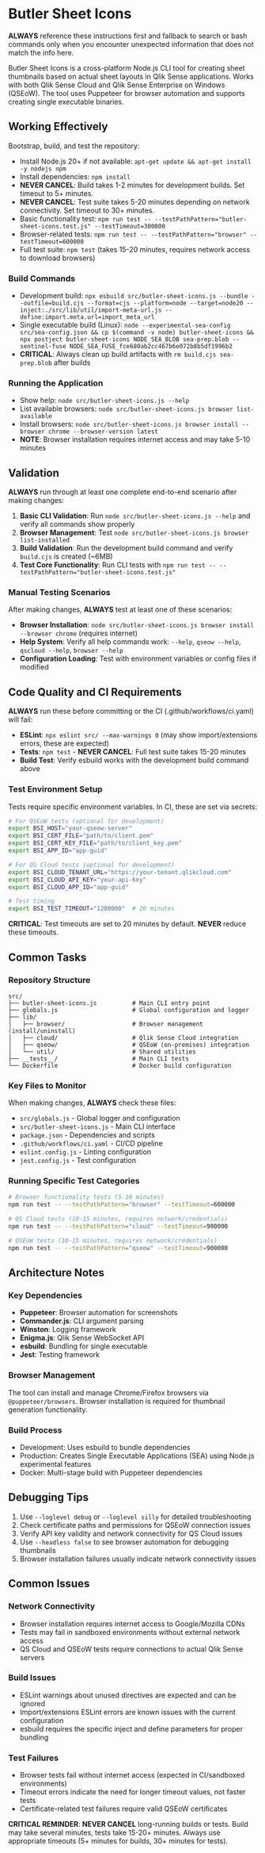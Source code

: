 # Butler Sheet Icons

**ALWAYS** reference these instructions first and fallback to search or bash commands only when you encounter unexpected information that does not match the info here.

Butler Sheet Icons is a cross-platform Node.js CLI tool for creating sheet thumbnails based on actual sheet layouts in Qlik Sense applications. Works with both Qlik Sense Cloud and Qlik Sense Enterprise on Windows (QSEoW). The tool uses Puppeteer for browser automation and supports creating single executable binaries.

## Working Effectively

Bootstrap, build, and test the repository:

- Install Node.js 20+ if not available: `apt-get update && apt-get install -y nodejs npm` 
- Install dependencies: `npm install`
- **NEVER CANCEL**: Build takes 1-2 minutes for development builds. Set timeout to 5+ minutes.
- **NEVER CANCEL**: Test suite takes 5-20 minutes depending on network connectivity. Set timeout to 30+ minutes.
- Basic functionality test: `npm run test -- --testPathPattern="butler-sheet-icons.test.js" --testTimeout=300000`
- Browser-related tests: `npm run test -- --testPathPattern="browser" --testTimeout=600000`
- Full test suite: `npm test` (takes 15-20 minutes, requires network access to download browsers)

### Build Commands

- Development build: `npx esbuild src/butler-sheet-icons.js --bundle --outfile=build.cjs --format=cjs --platform=node --target=node20 --inject:./src/lib/util/import-meta-url.js --define:import.meta.url=import_meta_url`
- Single executable build (Linux): `node --experimental-sea-config src/sea-config.json && cp $(command -v node) butler-sheet-icons && npx postject butler-sheet-icons NODE_SEA_BLOB sea-prep.blob --sentinel-fuse NODE_SEA_FUSE_fce680ab2cc467b6e072b8b5df1996b2`
- **CRITICAL**: Always clean up build artifacts with `rm build.cjs sea-prep.blob` after builds

### Running the Application

- Show help: `node src/butler-sheet-icons.js --help`
- List available browsers: `node src/butler-sheet-icons.js browser list-available`
- Install browsers: `node src/butler-sheet-icons.js browser install --browser chrome --browser-version latest`
- **NOTE**: Browser installation requires internet access and may take 5-10 minutes

## Validation

**ALWAYS** run through at least one complete end-to-end scenario after making changes:

1. **Basic CLI Validation**: Run `node src/butler-sheet-icons.js --help` and verify all commands show properly
2. **Browser Management**: Test `node src/butler-sheet-icons.js browser list-installed` 
3. **Build Validation**: Run the development build command and verify `build.cjs` is created (~6MB)
4. **Test Core Functionality**: Run CLI tests with `npm run test -- --testPathPattern="butler-sheet-icons.test.js"`

### Manual Testing Scenarios

After making changes, **ALWAYS** test at least one of these scenarios:

- **Browser Installation**: `node src/butler-sheet-icons.js browser install --browser chrome` (requires internet)
- **Help System**: Verify all help commands work: `--help`, `qseow --help`, `qscloud --help`, `browser --help`
- **Configuration Loading**: Test with environment variables or config files if modified

## Code Quality and CI Requirements

**ALWAYS** run these before committing or the CI (.github/workflows/ci.yaml) will fail:

- **ESLint**: `npx eslint src/ --max-warnings 0` (may show import/extensions errors, these are expected)
- **Tests**: `npm test` - **NEVER CANCEL**: Full test suite takes 15-20 minutes
- **Build Test**: Verify esbuild works with the development build command above

### Test Environment Setup

Tests require specific environment variables. In CI, these are set via secrets:

```bash
# For QSEoW tests (optional for development)
export BSI_HOST="your-qseow-server"
export BSI_CERT_FILE="path/to/client.pem" 
export BSI_CERT_KEY_FILE="path/to/client_key.pem"
export BSI_APP_ID="app-guid"

# For QS Cloud tests (optional for development)  
export BSI_CLOUD_TENANT_URL="https://your-tenant.qlikcloud.com"
export BSI_CLOUD_API_KEY="your-api-key"
export BSI_CLOUD_APP_ID="app-guid"

# Test timing
export BSI_TEST_TIMEOUT="1200000"  # 20 minutes
```

**CRITICAL**: Test timeouts are set to 20 minutes by default. **NEVER** reduce these timeouts.

## Common Tasks

### Repository Structure
```
src/
├── butler-sheet-icons.js          # Main CLI entry point
├── globals.js                     # Global configuration and logger
├── lib/
│   ├── browser/                   # Browser management (install/uninstall)
│   ├── cloud/                     # Qlik Sense Cloud integration
│   ├── qseow/                     # QSEoW (on-premises) integration  
│   └── util/                      # Shared utilities
├── __tests__/                     # Main CLI tests
└── Dockerfile                     # Docker build configuration
```

### Key Files to Monitor

When making changes, **ALWAYS** check these files:

- `src/globals.js` - Global logger and configuration
- `src/butler-sheet-icons.js` - Main CLI interface
- `package.json` - Dependencies and scripts
- `.github/workflows/ci.yaml` - CI/CD pipeline
- `eslint.config.js` - Linting configuration
- `jest.config.js` - Test configuration

### Running Specific Test Categories

```bash
# Browser functionality tests (5-10 minutes)
npm run test -- --testPathPattern="browser" --testTimeout=600000

# QS Cloud tests (10-15 minutes, requires network/credentials)  
npm run test -- --testPathPattern="cloud" --testTimeout=900000

# QSEoW tests (10-15 minutes, requires network/credentials)
npm run test -- --testPathPattern="qseow" --testTimeout=900000
```

## Architecture Notes

### Key Dependencies
- **Puppeteer**: Browser automation for screenshots
- **Commander.js**: CLI argument parsing
- **Winston**: Logging framework
- **Enigma.js**: Qlik Sense WebSocket API
- **esbuild**: Bundling for single executable
- **Jest**: Testing framework

### Browser Management
The tool can install and manage Chrome/Firefox browsers via `@puppeteer/browsers`. Browser installation is required for thumbnail generation functionality.

### Build Process
- Development: Uses esbuild to bundle dependencies
- Production: Creates Single Executable Applications (SEA) using Node.js experimental features
- Docker: Multi-stage build with Puppeteer dependencies

## Debugging Tips

1. Use `--loglevel debug` or `--loglevel silly` for detailed troubleshooting
2. Check certificate paths and permissions for QSEoW connection issues
3. Verify API key validity and network connectivity for QS Cloud issues  
4. Use `--headless false` to see browser automation for debugging thumbnails
5. Browser installation failures usually indicate network connectivity issues

## Common Issues

### Network Connectivity
- Browser installation requires internet access to Google/Mozilla CDNs
- Tests may fail in sandboxed environments without external network access
- QS Cloud and QSEoW tests require connections to actual Qlik Sense servers

### Build Issues  
- ESLint warnings about unused directives are expected and can be ignored
- Import/extensions ESLint errors are known issues with the current configuration
- esbuild requires the specific inject and define parameters for proper bundling

### Test Failures
- Browser tests fail without internet access (expected in CI/sandboxed environments)
- Timeout errors indicate the need for longer timeout values, not faster tests
- Certificate-related test failures require valid QSEoW certificates

**CRITICAL REMINDER**: **NEVER CANCEL** long-running builds or tests. Build may take several minutes, tests take 15-20+ minutes. Always use appropriate timeouts (5+ minutes for builds, 30+ minutes for tests).